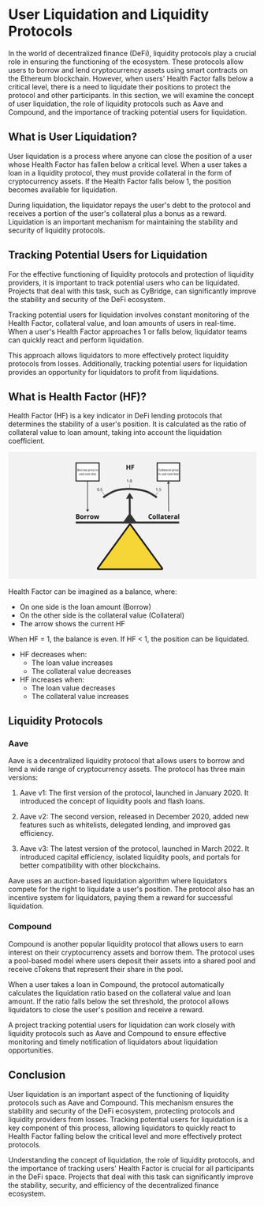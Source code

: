 # User Liquidation and Liquidity Protocols

In the world of decentralized finance (DeFi), liquidity protocols play a crucial role in ensuring the functioning of the ecosystem. These protocols allow users to borrow and lend cryptocurrency assets using smart contracts on the Ethereum blockchain. However, when users' Health Factor falls below a critical level, there is a need to liquidate their positions to protect the protocol and other participants. In this section, we will examine the concept of user liquidation, the role of liquidity protocols such as Aave and Compound, and the importance of tracking potential users for liquidation.

## What is User Liquidation?

User liquidation is a process where anyone can close the position of a user whose Health Factor has fallen below a critical level. When a user takes a loan in a liquidity protocol, they must provide collateral in the form of cryptocurrency assets. If the Health Factor falls below 1, the position becomes available for liquidation.

During liquidation, the liquidator repays the user's debt to the protocol and receives a portion of the user's collateral plus a bonus as a reward. Liquidation is an important mechanism for maintaining the stability and security of liquidity protocols.

## Tracking Potential Users for Liquidation

For the effective functioning of liquidity protocols and protection of liquidity providers, it is important to track potential users who can be liquidated. Projects that deal with this task, such as CyBridge, can significantly improve the stability and security of the DeFi ecosystem.

Tracking potential users for liquidation involves constant monitoring of the Health Factor, collateral value, and loan amounts of users in real-time. When a user's Health Factor approaches 1 or falls below, liquidator teams can quickly react and perform liquidation.

This approach allows liquidators to more effectively protect liquidity protocols from losses. Additionally, tracking potential users for liquidation provides an opportunity for liquidators to profit from liquidations.

## What is Health Factor (HF)?

Health Factor (HF) is a key indicator in DeFi lending protocols that determines the stability of a user's position. It is calculated as the ratio of collateral value to loan amount, taking into account the liquidation coefficient.

![Health Factor Balance](../images/hfBalance.jpg)

Health Factor can be imagined as a balance, where:

- On one side is the loan amount (Borrow)
- On the other side is the collateral value (Collateral)
- The arrow shows the current HF

When HF = 1, the balance is even. If HF < 1, the position can be liquidated.

- HF decreases when:
  - The loan value increases
  - The collateral value decreases
- HF increases when:
  - The loan value decreases
  - The collateral value increases

## Liquidity Protocols

### Aave

Aave is a decentralized liquidity protocol that allows users to borrow and lend a wide range of cryptocurrency assets. The protocol has three main versions:

1. Aave v1: The first version of the protocol, launched in January 2020. It introduced the concept of liquidity pools and flash loans.

2. Aave v2: The second version, released in December 2020, added new features such as whitelists, delegated lending, and improved gas efficiency.

3. Aave v3: The latest version of the protocol, launched in March 2022. It introduced capital efficiency, isolated liquidity pools, and portals for better compatibility with other blockchains.

Aave uses an auction-based liquidation algorithm where liquidators compete for the right to liquidate a user's position. The protocol also has an incentive system for liquidators, paying them a reward for successful liquidation.

### Compound

Compound is another popular liquidity protocol that allows users to earn interest on their cryptocurrency assets and borrow them. The protocol uses a pool-based model where users deposit their assets into a shared pool and receive cTokens that represent their share in the pool.

When a user takes a loan in Compound, the protocol automatically calculates the liquidation ratio based on the collateral value and loan amount. If the ratio falls below the set threshold, the protocol allows liquidators to close the user's position and receive a reward.

A project tracking potential users for liquidation can work closely with liquidity protocols such as Aave and Compound to ensure effective monitoring and timely notification of liquidators about liquidation opportunities.

## Conclusion

User liquidation is an important aspect of the functioning of liquidity protocols such as Aave and Compound. This mechanism ensures the stability and security of the DeFi ecosystem, protecting protocols and liquidity providers from losses. Tracking potential users for liquidation is a key component of this process, allowing liquidators to quickly react to Health Factor falling below the critical level and more effectively protect protocols.

Understanding the concept of liquidation, the role of liquidity protocols, and the importance of tracking users' Health Factor is crucial for all participants in the DeFi space. Projects that deal with this task can significantly improve the stability, security, and efficiency of the decentralized finance ecosystem.
